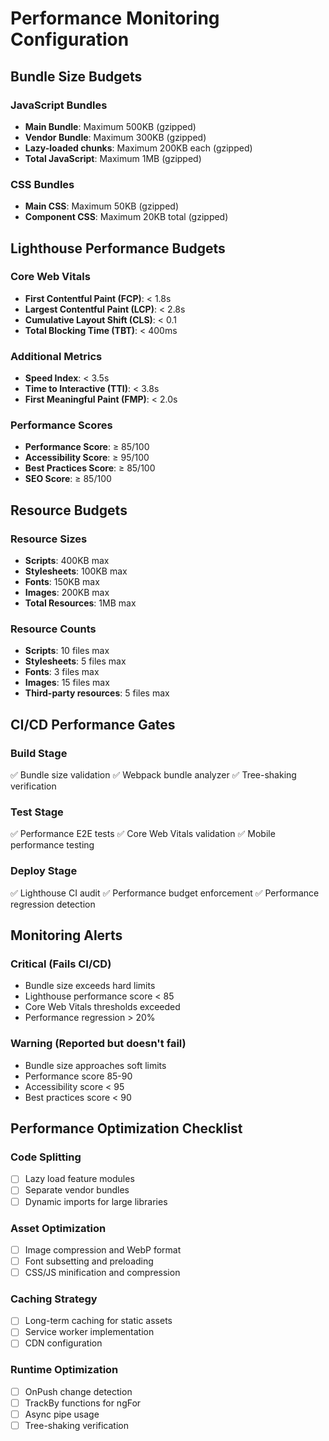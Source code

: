 # Performance Monitoring Configuration

## Bundle Size Budgets

### JavaScript Bundles
- **Main Bundle**: Maximum 500KB (gzipped)
- **Vendor Bundle**: Maximum 300KB (gzipped)  
- **Lazy-loaded chunks**: Maximum 200KB each (gzipped)
- **Total JavaScript**: Maximum 1MB (gzipped)

### CSS Bundles
- **Main CSS**: Maximum 50KB (gzipped)
- **Component CSS**: Maximum 20KB total (gzipped)

## Lighthouse Performance Budgets

### Core Web Vitals
- **First Contentful Paint (FCP)**: < 1.8s
- **Largest Contentful Paint (LCP)**: < 2.8s  
- **Cumulative Layout Shift (CLS)**: < 0.1
- **Total Blocking Time (TBT)**: < 400ms

### Additional Metrics
- **Speed Index**: < 3.5s
- **Time to Interactive (TTI)**: < 3.8s
- **First Meaningful Paint (FMP)**: < 2.0s

### Performance Scores
- **Performance Score**: ≥ 85/100
- **Accessibility Score**: ≥ 95/100
- **Best Practices Score**: ≥ 85/100
- **SEO Score**: ≥ 85/100

## Resource Budgets

### Resource Sizes
- **Scripts**: 400KB max
- **Stylesheets**: 100KB max
- **Fonts**: 150KB max
- **Images**: 200KB max
- **Total Resources**: 1MB max

### Resource Counts
- **Scripts**: 10 files max
- **Stylesheets**: 5 files max
- **Fonts**: 3 files max
- **Images**: 15 files max
- **Third-party resources**: 5 files max

## CI/CD Performance Gates

### Build Stage
✅ Bundle size validation
✅ Webpack bundle analyzer
✅ Tree-shaking verification

### Test Stage  
✅ Performance E2E tests
✅ Core Web Vitals validation
✅ Mobile performance testing

### Deploy Stage
✅ Lighthouse CI audit
✅ Performance budget enforcement
✅ Performance regression detection

## Monitoring Alerts

### Critical (Fails CI/CD)
- Bundle size exceeds hard limits
- Lighthouse performance score < 85
- Core Web Vitals thresholds exceeded
- Performance regression > 20%

### Warning (Reported but doesn't fail)
- Bundle size approaches soft limits  
- Performance score 85-90
- Accessibility score < 95
- Best practices score < 90

## Performance Optimization Checklist

### Code Splitting
- [ ] Lazy load feature modules
- [ ] Separate vendor bundles
- [ ] Dynamic imports for large libraries

### Asset Optimization
- [ ] Image compression and WebP format
- [ ] Font subsetting and preloading
- [ ] CSS/JS minification and compression

### Caching Strategy
- [ ] Long-term caching for static assets
- [ ] Service worker implementation
- [ ] CDN configuration

### Runtime Optimization
- [ ] OnPush change detection
- [ ] TrackBy functions for ngFor
- [ ] Async pipe usage
- [ ] Tree-shaking verification
